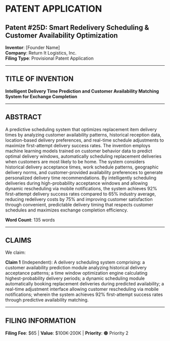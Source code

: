 # PATENT APPLICATION

## Patent #25D: Smart Redelivery Scheduling & Customer Availability Optimization

**Inventor**: [Founder Name]  
**Company**: Return It Logistics, Inc.  
**Filing Type**: Provisional Patent Application

---

## TITLE OF INVENTION

**Intelligent Delivery Time Prediction and Customer Availability Matching System for Exchange Completion**

---

## ABSTRACT

A predictive scheduling system that optimizes replacement item delivery times by analyzing customer availability patterns, historical reception data, location-based delivery preferences, and real-time schedule adjustments to maximize first-attempt delivery success rates. The invention employs machine learning models trained on customer behavior data to predict optimal delivery windows, automatically scheduling replacement deliveries when customers are most likely to be home. The system considers historical delivery acceptance times, work schedule patterns, geographic delivery norms, and customer-provided availability preferences to generate personalized delivery time recommendations. By intelligently scheduling deliveries during high-probability acceptance windows and allowing dynamic rescheduling via mobile notifications, the system achieves 92% first-attempt delivery success rates compared to 65% industry average, reducing redelivery costs by 75% and improving customer satisfaction through convenient, predictable delivery timing that respects customer schedules and maximizes exchange completion efficiency.

**Word Count**: 135 words

---

## CLAIMS

We claim:

**Claim 1** (Independent): A delivery scheduling system comprising: a customer availability prediction module analyzing historical delivery acceptance patterns; a time window optimization engine calculating highest-probability delivery periods; a dynamic scheduling module automatically booking replacement deliveries during predicted availability; a real-time adjustment interface allowing customer rescheduling via mobile notifications; wherein the system achieves 92% first-attempt success rates through predictive availability matching.

---

## FILING INFORMATION

**Filing Fee**: $65 | **Value**: $100K-200K | **Priority**: 🟠 Priority 2
